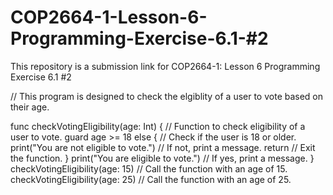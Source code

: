 # COP2664-1-Lesson-6-Programming-Exercise-6.1-#2
This repository is a submission link for COP2664-1: Lesson 6 Programming Exercise 6.1 #2

// This program is designed to check the elgiblity of a user to vote based on their age.

func checkVotingEligibility(age: Int) { // Function to check eligibility of a user to vote.
    guard age >= 18 else { // Check if the user is 18 or older.
        print("You are not eligible to vote.") // If not, print a message.
        return // Exit the function.
    }
    print("You are eligible to vote.") // If yes, print a message.
}
checkVotingEligibility(age: 15) // Call the function with an age of 15.
checkVotingEligibility(age: 25) // Call the function with an age of 25.
